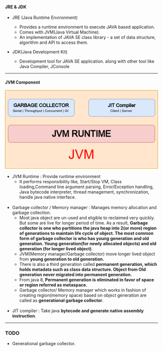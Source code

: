 #### JRE & JDK

- JRE (Java Runtime Environment)
  - Provides a runtime environment to execute JAVA based application.
  - Comes with JVM(Java Virtual Machine).
  - An implementation of JAVA SE class library - a set of data structure, algorithm and API to access them.

- JDK(Java Development Kit)
    - Development tool for JAVA SE application. along with other tool like Java Compiler, JConsole
---
#### JVM Component
![](./images/jvm_component.png)
- JVM Runtime : Provide runtime environment
  - It performs responsibility like, Start/Stop VM, Class loading,Command line argument parsing, Error/Exception handling, Java bytecode interpreter, thread management, synchronization, handle java native interface.
  <br>
- Garbage collector / Memory manager : Manages memory allocation and garbage collection.
  - Most java object are un-used and eligible to reclaimed very quickly. But some are live for longer period of time. As a result, **Garbage collector is one who partitions the java heap into 2(or more) region of generations to maintain life cycle of object. The most common form of garbage collector is who has young generation and old generation. Young generation(for newly allocated objects) and old generation (for longer lived object)**.
  - JVM(Memory manager/Garbage collector) move longer lived object from **young generation to old generation.**
  - There is also a third generation called **permanent generation, which holds metadata such as class data structure. Object from Old generation never migrated into permanent generation.**
  - From java 8, **Permanent generation is eliminated in favor of space or region referred as metaspace.**
  - Garbage collector/ Memory manager which works in fashion of creating region(memory space) based on object generation are called as **generational garbage collector**.  
  <br>
- JIT compiler : Take java **bytecode and generate native assembly instruction**.

---
### TODO

- Generational garbage collector.
